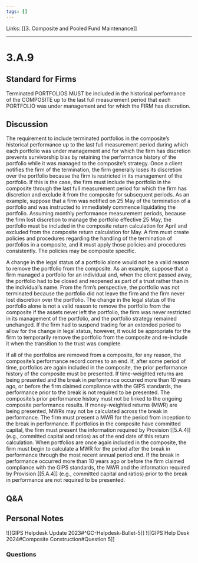 ```yaml
---
tags: []
---
```

Links: [[3. Composite and Pooled Fund Maintenance]]
___
# 3.A.9
## Standard for Firms
Terminated PORTFOLIOS MUST be included in the historical performance of the COMPOSITE up to the last full measurement period that each PORTFOLIO was under management and for which the FIRM has discretion.
## Discussion
The requirement to include terminated portfolios in the composite’s historical performance up to the last full measurement period during which each portfolio was under management and for which the firm has discretion prevents survivorship bias by retaining the performance history of the portfolio while it was managed to the composite’s strategy. Once a client notifies the firm of the termination, the firm generally loses its discretion over the portfolio because the firm is restricted in its management of the portfolio. If this is the case, the firm must include the portfolio in the composite through the last full measurement period for which the firm has discretion and exclude it from the composite for subsequent periods. As an example, suppose that a firm was notified on 25 May of the termination of a portfolio and was instructed to immediately commence liquidating the portfolio. Assuming monthly performance measurement periods, because the firm lost discretion to manage the portfolio effective 25 May, the portfolio must be included in the composite return calculation for April and excluded from the composite return calculation for May. A firm must create policies and procedures regarding the handling of the termination of portfolios in a composite, and it must apply those policies and procedures consistently. The policies may be composite specific.

A change in the legal status of a portfolio alone would not be a valid reason to remove the portfolio from the composite. As an example, suppose that a firm managed a portfolio for an individual and, when the client passed away, the portfolio had to be closed and reopened as part of a trust rather than in the individual’s name. From the firm’s perspective, the portfolio was not terminated because the portfolio did not leave the firm and the firm never lost discretion over the portfolio. The change in the legal status of the portfolio alone is not a valid reason to remove the portfolio from the composite if the assets never left the portfolio, the firm was never restricted in its management of the portfolio, and the portfolio strategy remained unchanged. If the firm had to suspend trading for an extended period to allow for the change in legal status, however, it would be appropriate for the firm to temporarily remove the portfolio from the composite and re-include it when the transition to the trust was complete.

If all of the portfolios are removed from a composite, for any reason, the composite’s performance record comes to an end. If, after some period of time, portfolios are again included in the composite, the prior performance history of the composite must be presented. If time-weighted returns are being presented and the break in performance occurred more than 10 years ago, or before the firm claimed compliance with the GIPS standards, the performance prior to the break is not required to be presented. The composite’s prior performance history must not be linked to the ongoing composite performance results. If money-weighted returns (MWR) are being presented, MWRs may not be calculated across the break in performance. The firm must present a MWR for the period from inception to the break in performance. If portfolios in the composite have committed capital, the firm must present the information required by Provision [[5.A.4]] (e.g., committed capital and ratios) as of the end date of this return calculation. When portfolios are once again included in the composite, the firm must begin to calculate a MWR for the period after the break in performance through the most recent annual period end. If the break in performance occurred more than 10 years ago or before the firm claimed compliance with the GIPS standards, the MWR and the information required by Provision [[5.A.4]] (e.g., committed capital and ratios) prior to the break in performance are not required to be presented.
## Q&A

## Personal Notes
![[GIPS Helpdesk Update 2023#^GC-Helpdesk-Bullet-5]]
![[GIPS Help Desk 2024#Composite Construction#Question 5]]

### Questions